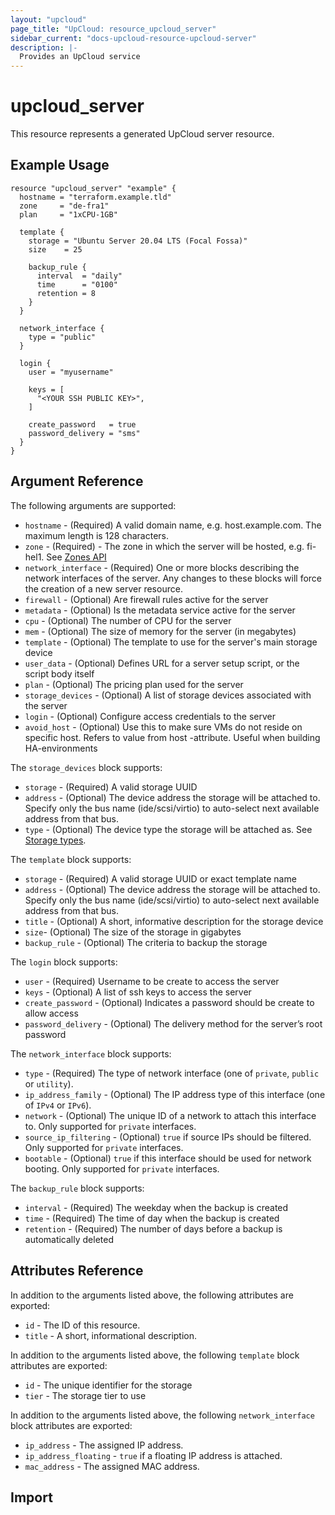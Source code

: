 ```yaml
---
layout: "upcloud"
page_title: "UpCloud: resource_upcloud_server"
sidebar_current: "docs-upcloud-resource-upcloud-server"
description: |-
  Provides an UpCloud service
---
```


# upcloud_server

This resource represents a generated UpCloud server resource.

## Example Usage

```hcl
resource "upcloud_server" "example" {
  hostname = "terraform.example.tld"
  zone     = "de-fra1"
  plan     = "1xCPU-1GB"

  template {
    storage = "Ubuntu Server 20.04 LTS (Focal Fossa)"
    size    = 25

    backup_rule {
      interval  = "daily"
      time      = "0100"
      retention = 8
    }
  }

  network_interface {
    type = "public"
  }

  login {
    user = "myusername"

    keys = [
      "<YOUR SSH PUBLIC KEY>",
    ]

    create_password   = true
    password_delivery = "sms"
  }
}
```

## Argument Reference

The following arguments are supported:

* `hostname` - (Required) A valid domain name, e.g. host.example.com. The maximum length is 128 characters.
* `zone` - (Required) - The zone in which the server will be hosted, e.g. fi-hel1. See [Zones API](https://developers.upcloud.com/1.3/5-zones/)
* `network_interface` - (Required) One or more blocks describing the network interfaces of the server. Any changes to these blocks will force the creation of a new server resource.
* `firewall` - (Optional) Are firewall rules active for the server
* `metadata` - (Optional) Is the metadata service active for the server
* `cpu` - (Optional) The number of CPU for the server
* `mem` - (Optional) The size of memory for the server (in megabytes)
* `template` - (Optional) The template to use for the server's main storage device
* `user_data` - (Optional) Defines URL for a server setup script, or the script body itself
* `plan` - (Optional) The pricing plan used for the server
* `storage_devices` - (Optional) A list of storage devices associated with the server
* `login` - (Optional) Configure access credentials to the server
* `avoid_host` - (Optional) Use this to make sure VMs do not reside on specific host. Refers to value from host -attribute. Useful when building HA-environments

The `storage_devices` block supports:

* `storage` - (Required) A valid storage UUID
* `address` - (Optional) The device address the storage will be attached to. Specify only the bus name (ide/scsi/virtio) to auto-select next available address from that bus.
* `type` - (Optional) The device type the storage will be attached as. See [Storage types](https://developers.upcloud.com/1.3/9-storages/).

The `template` block supports:

* `storage` - (Required) A valid storage UUID or exact template name
* `address` - (Optional) The device address the storage will be attached to. Specify only the bus name (ide/scsi/virtio) to auto-select next available address from that bus.
* `title` - (Optional) A short, informative description for the storage device
* `size`- (Optional) The size of the storage in gigabytes
* `backup_rule` - (Optional) The criteria to backup the storage

The `login` block supports:

* `user` - (Required) Username to be create to access the server
* `keys` - (Optional) A list of ssh keys to access the server
* `create_password` - (Optional) Indicates a password should be create to allow access
* `password_delivery` - (Optional) The delivery method for the server’s root password

The `network_interface` block supports:

* `type` - (Required) The type of network interface (one of `private`, `public` or `utility`).
* `ip_address_family` - (Optional) The IP address type of this interface (one of `IPv4` or `IPv6`).
* `network` - (Optional) The unique ID of a network to attach this interface to. Only supported for `private` interfaces.
* `source_ip_filtering` - (Optional) `true` if source IPs should be filtered. Only supported for `private` interfaces.
* `bootable` - (Optional) `true` if this interface should be used for network booting. Only supported for `private` interfaces.

The `backup_rule` block supports:

* `interval` - (Required) The weekday when the backup is created
* `time` - (Required) The time of day when the backup is created
* `retention` - (Required) The number of days before a backup is automatically deleted

## Attributes Reference

In addition to the arguments listed above, the following attributes are exported:

* `id` - The ID of this resource.
* `title` - A short, informational description.

In addition to the arguments listed above, the following `template` block attributes are exported:

* `id` - The unique identifier for the storage
* `tier` - The storage tier to use

In addition to the arguments listed above, the following `network_interface` block attributes are exported:

* `ip_address` - The assigned IP address.
* `ip_address_floating` - `true` if a floating IP address is attached.
* `mac_address` - The assigned MAC address.

## Import
